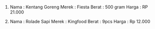 1. Nama  : Kentang Goreng
   Merek : Fiesta
   Berat : 500 gram
   Harga : RP 21.000

2. Nama  : Rolade Sapi
   Merek : Kingfood
   Berat : 9pcs
   Harga : Rp 12.000
